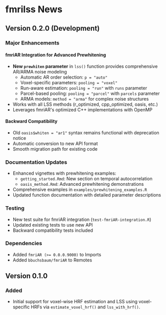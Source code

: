# fmrilss News

## Version 0.2.0 (Development)

### Major Enhancements

#### fmriAR Integration for Advanced Prewhitening
- **New `prewhiten` parameter** in `lss()` function provides comprehensive AR/ARMA noise modeling
  - Automatic AR order selection: `p = "auto"`
  - Voxel-specific parameters: `pooling = "voxel"`
  - Run-aware estimation: `pooling = "run"` with `runs` parameter
  - Parcel-based pooling: `pooling = "parcel"` with `parcels` parameter
  - ARMA models: `method = "arma"` for complex noise structures
- Works with all LSS methods (r_optimized, cpp_optimized, oasis, etc.)
- Leverages fmriAR's optimized C++ implementations with OpenMP

#### Backward Compatibility
- Old `oasis$whiten = "ar1"` syntax remains functional with deprecation notice
- Automatic conversion to new API format
- Smooth migration path for existing code

### Documentation Updates
- Enhanced vignettes with prewhitening examples:
  - `getting_started.Rmd`: New section on temporal autocorrelation
  - `oasis_method.Rmd`: Advanced prewhitening demonstrations
- Comprehensive examples in `examples/prewhitening_examples.R`
- Updated function documentation with detailed parameter descriptions

### Testing
- New test suite for fmriAR integration (`test-fmriAR-integration.R`)
- Updated existing tests to use new API
- Backward compatibility tests included

### Dependencies
- Added `fmriAR (>= 0.0.0.9000)` to Imports
- Added `bbuchsbaum/fmriAR` to Remotes

## Version 0.1.0

### Added
- Initial support for voxel-wise HRF estimation and LSS using voxel-specific HRFs via `estimate_voxel_hrf()` and `lss_with_hrf()`.
